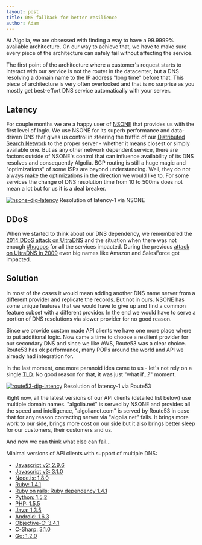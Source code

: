 ```yaml
---
layout: post
title: DNS fallback for better resilience
author: Adam
---
```


At Algolia, we are obsessed with finding a way to have a 99.9999% available
architecture. On our way to achieve that, we have to make sure every piece of
the architecture can safely fail without affecting the service.

The first point of the architecture where a customer's request starts to
interact with our service is not the router in the datacenter, but a DNS
resolving a domain name to the IP address "long time" before that. This piece
of architecture is very often overlooked and that is no surprise as you mostly
get best-effort DNS service automatically with your server.

## Latency

For couple months we are a happy user of [NSONE][1] that
provides us with the first level of logic. We use NSONE for its superb
performance and data-driven DNS that gives us control in steering the traffic
of our [Distributed Search Network][2] to the proper
server - whether it means closest or simply available one. But as any other
network dependent service, there are factors outside of NSONE's control that
can influence availability of its DNS resolves and consequently Algolia. BGP
routing is still a huge magic and "optimizations" of some ISPs are beyond
understanding. Well, they do not always make the optimizations in the
direction we would like to. For some services the change of DNS resolution
time from 10 to 500ms does not mean a lot but for us it is a deal breaker.

[![nsone-dig-latency][3]](https://blog.algolia.com/wp-content/uploads/2015/05/nsone-dig-latency.png) Resolution of latency-1 via NSONE

## DDoS

When we started to think about our DNS dependency, we remembered the [2014
DDoS attack on UltraDNS][4] and the situation when there was not enough
[#hugops][5] for all the services impacted.
During the previous [attack on UltraDNS in 2009][6] even
big names like Amazon and SalesForce got impacted.

## Solution

In most of the cases it would mean adding another DNS name server from a
different provider and replicate the records. But not in ours. NSONE has some
unique features that we would have to give up and find a common feature subset
with a different provider. In the end we would have to serve a portion of DNS
resolutions via slower provider for no good reason.

Since we provide custom made API clients we have one more place where to put
additional logic. Now came a time to choose a resilient provider for our
secondary DNS and since we like AWS, Route53 was a clear choice. Route53 has
ok performance, many POPs around the world and API we already had integration
for.

In the last moment, one more paranoid idea came to us - let's not rely on a
single [TLD][7]. No good reason
for that, it was just "what if...?" moment.

[![route53-dig-latency][8]](https://blog.algolia.com/wp-content/uploads/2015/05/route53-dig-latency.png) Resolution of latency-1 via
Route53

Right now, all the latest versions of our API clients (detailed list below)
use multiple domain names. "algolia.net" is served by NSONE and provides all
the speed and intelligence, "algolianet.com" is served by Route53 in case that
for any reason contacting server via "algolia.net" fails. It brings more work
to our side, brings more cost on our side but it also brings better sleep for
our customers, their customers and us.

And now we can think what else can fail...

Minimal versions of API clients with support of multiple DNS:

  * [Javascript v2: 2.9.6](https://github.com/algolia/algoliasearch-client-js/releases/tag/2.9.6)
  * [Javascript v3: 3.1.0](https://github.com/algolia/algoliasearch-client-js)
  * [Node.js: 1.8.0](https://github.com/algolia/algoliasearch-client-node)
  * [Ruby: 1.4.1](https://github.com/algolia/algoliasearch-client-ruby)
  * [Ruby on rails: Ruby dependency 1.4.1](https://github.com/algolia/algoliasearch-rails)
  * [Python: 1.5.2](https://github.com/algolia/algoliasearch-client-python)
  * [PHP: 1.5.5](https://github.com/algolia/algoliasearch-client-php)
  * [Java: 1.3.5](https://github.com/algolia/algoliasearch-client-java)
  * [Android: 1.6.3](https://github.com/algolia/algoliasearch-client-android)
  * [Objective-C: 3.4.1](https://github.com/algolia/algoliasearch-client-objc)
  * [C-Sharp: 3.1.0](https://github.com/algolia/algoliasearch-client-csharp)
  * [Go: 1.2.0](https://github.com/algolia/algoliasearch-client-go)


[1]: https://nsone.net
[2]: https://www.algolia.com/dsn
[3]: ./assets/nsone-dig-latency.png
[4]: https://threatpost.com/ultradns-dealing-with-ddos-attack/105806
[5]: https://twitter.com/hashtag/hugops
[6]: http://www.zdnet.com/article/ddos-attack-on-ultradns-affects-amazon-com-salesforce-com-petco-com/
[7]: http://en.wikipedia.org/wiki/Top-level_domain
[8]: ./assets/route53-dig-latency.png
